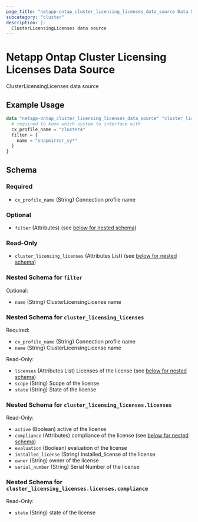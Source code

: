```yaml
---
page_title: "netapp-ontap_cluster_licensing_licenses_data_source Data Source - terraform-provider-netapp-ontap"
subcategory: "cluster"
description: |-
  ClusterLicensingLicenses data source
---
```


# Netapp Ontap Cluster Licensing Licenses Data Source

ClusterLicensingLicenses data source
## Example Usage
```terraform
data "netapp-ontap_cluster_licensing_licenses_data_source" "cluster_licensing_licenses" {
  # required to know which system to interface with
  cx_profile_name = "cluster4"
  filter = {
    name = "snapmirror_sy*"
  }
}

```

<!-- schema generated by tfplugindocs -->
## Schema

### Required

- `cx_profile_name` (String) Connection profile name

### Optional

- `filter` (Attributes) (see [below for nested schema](#nestedatt--filter))

### Read-Only

- `cluster_licensing_licenses` (Attributes List) (see [below for nested schema](#nestedatt--cluster_licensing_licenses))

<a id="nestedatt--filter"></a>
### Nested Schema for `filter`

Optional:

- `name` (String) ClusterLicensingLicense name


<a id="nestedatt--cluster_licensing_licenses"></a>
### Nested Schema for `cluster_licensing_licenses`

Required:

- `cx_profile_name` (String) Connection profile name
- `name` (String) ClusterLicensingLicense name

Read-Only:

- `licenses` (Attributes List) Licenses of the license (see [below for nested schema](#nestedatt--cluster_licensing_licenses--licenses))
- `scope` (String) Scope of the license
- `state` (String) State of the license

<a id="nestedatt--cluster_licensing_licenses--licenses"></a>
### Nested Schema for `cluster_licensing_licenses.licenses`

Read-Only:

- `active` (Boolean) active of the license
- `compliance` (Attributes) compliance of the license (see [below for nested schema](#nestedatt--cluster_licensing_licenses--licenses--compliance))
- `evaluation` (Boolean) evaluation of the license
- `installed_license` (String) installed_license of the license
- `owner` (String) owner of the license
- `serial_number` (String) Serial Number of the license

<a id="nestedatt--cluster_licensing_licenses--licenses--compliance"></a>
### Nested Schema for `cluster_licensing_licenses.licenses.compliance`

Read-Only:

- `state` (String) state of the license


